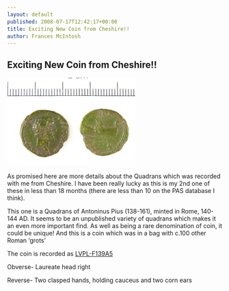 ```yaml
---
layout: default
published: 2008-07-17T12:42:17+00:00
title: Exciting New Coin from Cheshire!!
author: Frances McIntosh
---
```


Exciting New Coin from Cheshire!!
---------------------------------

[](/files/2008/07/pay-106.jpg)[![](/files/2008/07/pay-106-300x205.jpg "pay-106")](/files/2008/07/pay-106.jpg)

As promised here are more details about the Quadrans which was recorded with me from Cheshire. I have been really lucky as this is my 2nd one of these in less than 18 months (there are less than 10 on the PAS database I think).

This one is a Quadrans of Antoninus Pius (138-161), minted in Rome, 140-144 AD. It seems to be an unpublished variety of quadrans which makes it an even more important find. As well as being a rare denomination of coin, it could be unique! And this is a coin which was in a bag with c.100 other Roman ‘grots’

The coin is recorded as [LVPL-F139A5](http://finds.org.uk/database/artefacts/record/id/225828)

Obverse- Laureate head right

Reverse- Two clasped hands, holding cauceus and two corn ears


